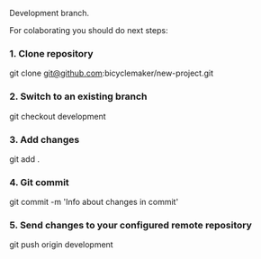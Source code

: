 Development branch.

For colaborating you should do next steps:

### 1. Clone repository
git clone git@github.com:bicyclemaker/new-project.git

### 2. Switch to an existing branch
git checkout development

### 3. Add changes
git add .

### 4. Git commit
git commit -m 'Info about changes in commit'

### 5. Send changes to your configured remote repository
git push origin development
